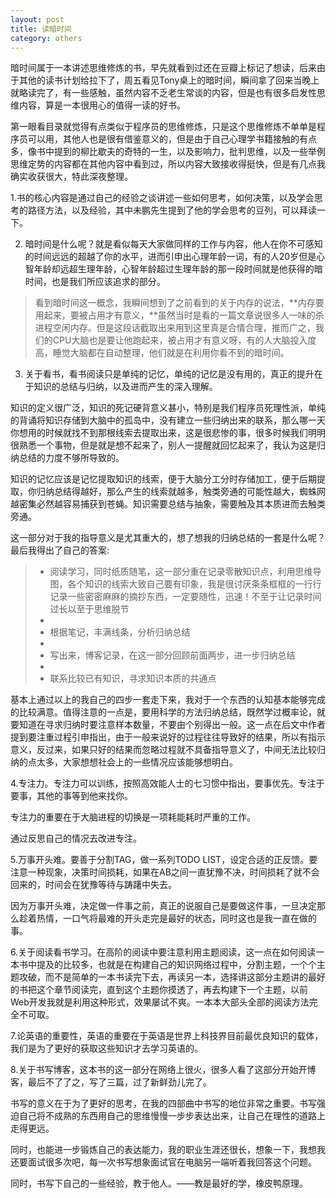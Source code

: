 ```yaml
---
layout: post
title: 读暗时间
category: others
---
```


暗时间属于一本讲述思维修炼的书，早先就看到过还在豆瓣上标记了想读，后来由于其他的读书计划给拉下了，周五看见Tony桌上的暗时间，瞬间拿了回来当晚上就略读完了，有一些感触，虽然内容不乏老生常谈的内容，但是也有很多启发性思维内容，算是一本很用心的值得一读的好书。

第一眼看目录就觉得有点类似于程序员的思维修炼，只是这个思维修炼不单单是程序员可以用，其他人也是很有借鉴意义的，但是由于自己心理学书籍接触的有点多，像书中提到的柳比歇夫的奇特的一生，以及影响力，批判思维，以及一些举例思维定势的内容都在其他内容中看到过，所以内容大致接收得挺快，但是有几点我确实收获很大，特此深夜整理。

1.书的核心内容是通过自己的经验之谈讲述一些如何思考，如何决策，以及学会思考的路径方法，以及经验，其中未鹏先生提到了他的学会思考的豆列，可以拜读一下。

2. 暗时间是什么呢？就是看似每天大家做同样的工作与内容，他人在你不可感知的时间远远的超越了你的水平，进而引申出心理年龄一词，有的人20岁但是心智年龄却远超生理年龄，心智年龄超过生理年龄的那一段时间就是他获得的暗时间，也是我们所应该追求的部分。

> 看到暗时间这一概念，我瞬间想到了之前看到的关于内存的说法，**内存要用起来，要被占用才有意义，**虽然当时是看的一篇文章说很多人一味的杀进程空闲内存。但是这段话截取出来用到这里真是合情合理，推而广之，我们的CPU大脑也是要让他跑起来，被占用才有意义呀，有的人大脑投入度高，睡觉大脑都在自动整理，他们就是在利用你看不到的暗时间。
> 

3. 关于看书，看书阅读只是单纯的记忆，单纯的记忆是没有用的，真正的提升在于知识的总结与归纳，以及进而产生的深入理解。

知识的定义很广泛，知识的死记硬背意义甚小，特别是我们程序员死理性派，单纯的背诵将知识存储到大脑中的孤岛中，没有建立一些归纳出来的联系，那么哪一天你想用的时候就找不到那根线索去提取出来，这是很悲惨的事，很多时候我们明明很熟悉一个事物，但是就是想不起来了，别人一提醒就回忆起来了，我认为这是归纳总结的力度不够所导致的。

知识的记忆应该是记忆提取知识的线索，便于大脑分工分时存储加工，便于后期提取，你归纳总结得越好，那么产生的线索就越多，触类旁通的可能性越大，蜘蛛网越密集必然越容易捕获到苍蝇。知识需要总结与抽象，需要触及其本质进而去触类旁通。

这一部分对于我的指导意义是尤其重大的，想了想我的归纳总结的一套是什么呢？最后我得出了自己的答案:

> * 阅读学习，同时纸质随笔，这一部分重在记录零散知识点，利用思维导图，各个知识的线索大致自己要有印象，我是很讨厌条条框框的一行行记录一些密密麻麻的摘抄东西，一定要随性，迅速！不至于让记录时间过长以至于思维脱节
> * 
> * 根据笔记，丰满线条，分析归纳总结
> * 
> * 写出来，博客记录，在这一部分回顾前面两步，进一步归纳总结
> * 
> * 联系比较已有知识，寻求知识本质的共通点

基本上通过以上的我自己的四步一套走下来，我对于一个东西的认知基本能够完成的比较满意。值得注意的一点是，要用科学的方法归纳总结，既然学过概率论，就要知道在寻求归纳时要注意样本数量，不要由个别得出一般。这一点在后文中作者提到要注重过程引申指出，由于一般来说好的过程往往导致好的结果，所以有指示意义，反过来，如果只好的结果而忽略过程就不具备指导意义了，中间无法比较归纳的点太多，大家想想社会上的一些情况应该能够想明白。

4.专注力。专注力可以训练，按照高效能人士的七习惯中指出，要事优先。专注于要事，其他的事等到他来找你。

专注力的重要在于大脑进程的切换是一项耗能耗时严重的工作。

通过反思自己的情况去改进专注。

5.万事开头难。要善于分割TAG，做一系列TODO LIST，设定合适的正反馈。要注意一种现象，决策时间损耗，如果在AB之间一直犹豫不决，时间损耗了就不会回来的，时间会在犹豫等待与踌躇中失去。

因为万事开头难，决定做一件事之前，真正的说服自己是要做这件事，一旦决定那么趁着热情，一口气将最难的开头走完是最好的状态，同时这也是我一直在做的事。

6.关于阅读看书学习。在高阶的阅读中要注意利用主题阅读，这一点在如何阅读一本书中提及的比较多，也就是在构建自己的知识网络过程中，分割主题，一个个主题攻破，而不是简单的一本书读完下去，再读另一本，选择讲这部分主题讲的最好的书把这个章节阅读完，直到这个主题你摸透了，再去构建下一个主题，以前Web开发我就是利用这种形式，效果屡试不爽。一本本大部头全部的阅读方法完全不可取。

7.论英语的重要性，英语的重要在于英语是世界上科技界目前最优良知识的载体，我们是为了更好的获取这些知识才去学习英语的。

8.关于书写博客，这本书的这一部分在网络上很火，很多人看了这部分开始开博客，最后不了了之，写了三篇，过了新鲜劲儿完了。

书写的意义在于为了更好的思考，在我的四部曲中书写的地位非常之重要。书写强迫自己将不成熟的东西用自己的思维慢慢一步步表达出来，让自己在理性的道路上走得更远。

同时，也能进一步锻炼自己的表达能力，我的职业生涯还很长，想象一下，我想我还要面试很多次吧，每一次书写想象面试官在电脑另一端听着我回答这个问题。

同时，书写下自己的一些经验，教于他人。——教是最好的学，橡皮鸭原理。